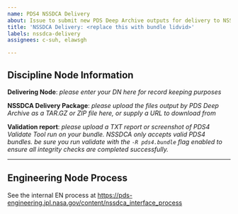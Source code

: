 ```yaml
---
name: PDS4 NSSDCA Delivery
about: Issue to submit new PDS Deep Archive outputs for delivery to NSSDCA
title: 'NSSDCA Delivery: <replace this with bundle lidvid>'
labels: nssdca-delivery
assignees: c-suh, elawsgh

---
```


## Discipline Node Information

**Delivering Node**: _please enter your DN here for record keeping purposes_

**NSSDCA Delivery Package**: _please upload the files output by PDS Deep Archive as a TAR.GZ or ZIP file here, or supply a URL to download from_

**Validation report**: _please upload a TXT report or screenshot of PDS4 Validate Tool run on your bundle. NSSDCA only accepts valid PDS4 bundles. be sure you run validate with the `-R pds4.bundle` flag enabled to ensure all integrity checks are completed successfully._

----

## Engineering Node Process

See the internal EN process at https://pds-engineering.jpl.nasa.gov/content/nssdca_interface_process

